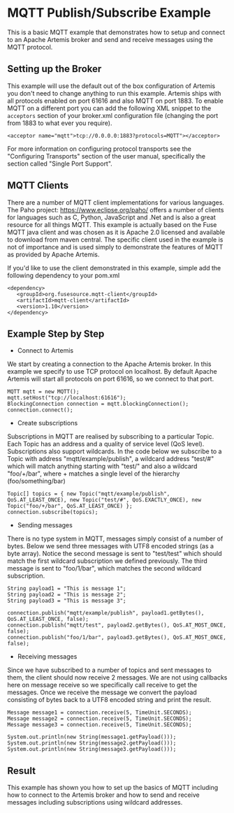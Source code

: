 # MQTT Publish/Subscribe Example

This is a basic MQTT example that demonstrates how to setup and connect to an Apache Artemis broker and send and receive messages using the MQTT protocol.

## Setting up the Broker

This example will use the default out of the box configuration of Artemis you don't need to change anything to run this example. Artemis ships with all protocols enabled on port 61616 and also MQTT on port 1883. To enable MQTT on a different port you can add the following XML snippet to the `acceptors` section of your broker.xml configuration file (changing the port from 1883 to what ever you require).

    <acceptor name="mqtt">tcp://0.0.0.0:1883?protocols=MQTT"></acceptor>

For more information on configuring protocol transports see the "Configuring Transports" section of the user manual, specifically the section called "Single Port Support".

## MQTT Clients

There are a number of MQTT client implementations for various languages. The Paho project: https://www.eclipse.org/paho/ offers a number of clients for languages such as C, Python, JavaScript and .Net and is also a great resource for all things MQTT. This example is actually based on the Fuse MQTT java client and was chosen as it is Apache 2.0 licensed and available to download from maven central. The specific client used in the example is not of importance and is used simply to demonstrate the features of MQTT as provided by Apache Artemis.

If you'd like to use the client demonstrated in this example, simple add the following dependency to your pom.xml

    <dependency>
       <groupId>org.fusesource.mqtt-client</groupId>
       <artifactId>mqtt-client</artifactId>
       <version>1.10</version>
    </dependency>

## Example Step by Step

* Connect to Artemis

We start by creating a connection to the Apache Artemis broker. In this example we specify to use TCP protocol on localhost. By default Apache Artemis will start all protocols on port 61616, so we connect to that port.

    MQTT mqtt = new MQTT();
    mqtt.setHost("tcp://localhost:61616");
    BlockingConnection connection = mqtt.blockingConnection();
    connection.connect();

* Create subscriptions

Subscriptions in MQTT are realised by subscribing to a particular Topic. Each Topic has an address and a quality of service level (QoS level). Subscriptions also support wildcards. In the code below we subscribe to a Topic with address "mqtt/example/publish", a wildcard address "test/#" which will match anything starting with "test/" and also a wildcard "foo/+/bar", where + matches a single level of the hierarchy (foo/something/bar)

    Topic[] topics = { new Topic("mqtt/example/publish", QoS.AT_LEAST_ONCE), new Topic("test/#", QoS.EXACTLY_ONCE), new Topic("foo/+/bar", QoS.AT_LEAST_ONCE) };
    connection.subscribe(topics);

* Sending messages

There is no type system in MQTT, messages simply consist of a number of bytes. Below we send three messages with UTF8 encoded strings (as a byte array). Notice the second message is sent to "test/test" which should match the first wildcard subscription we defined previously. The third message is sent to "foo/1/bar", which matches the second wildcard subscription.

    String payload1 = "This is message 1";
    String payload2 = "This is message 2";
    String payload3 = "This is message 3";

    connection.publish("mqtt/example/publish", payload1.getBytes(), QoS.AT_LEAST_ONCE, false);
    connection.publish("mqtt/test", payload2.getBytes(), QoS.AT_MOST_ONCE, false);
    connection.publish("foo/1/bar", payload3.getBytes(), QoS.AT_MOST_ONCE, false);

* Receiving messages

Since we have subscribed to a number of topics and sent messages to them, the client should now receive 2 messages. We are not using callbacks here on message receive so we specifically call receive to get the messages. Once we receive the message we convert the payload consisting of bytes back to a UTF8 encoded string and print the result.
    
    Message message1 = connection.receive(5, TimeUnit.SECONDS);
    Message message2 = connection.receive(5, TimeUnit.SECONDS);
    Message message3 = connection.receive(5, TimeUnit.SECONDS);

    System.out.println(new String(message1.getPayload()));
    System.out.println(new String(message2.getPayload()));
    System.out.println(new String(message3.getPayload()));

## Result

This example has shown you how to set up the basics of MQTT including how to connect to the Artemis broker and how to send and receive messages including subscriptions using wildcard addresses.